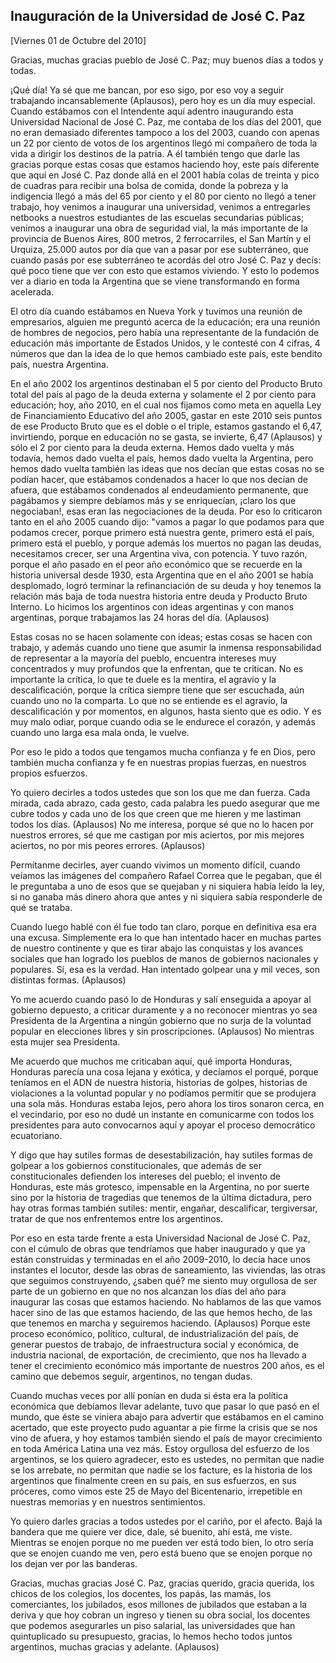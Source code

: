 Inauguración de la Universidad de José C. Paz
---------------------------------------------

[Viernes 01 de Octubre del 2010]

Gracias, muchas gracias pueblo de José C. Paz; muy buenos días a todos y
todas.

¡Qué día! Ya sé que me bancan, por eso sigo, por eso voy a seguir
trabajando incansablemente (Aplausos), pero hoy es un día muy especial.
Cuando estábamos con el Intendente aquí adentro inaugurando esta
Universidad Nacional de José C. Paz, me contaba de los días del 2001,
que no eran demasiado diferentes tampoco a los del 2003, cuando con
apenas un 22 por ciento de votos de los argentinos llegó mi compañero de
toda la vida a dirigir los destinos de la patria. A él también tengo que
darle las gracias porque estas cosas que estamos haciendo hoy, este país
diferente que aquí en José C. Paz donde allá en el 2001 había colas de
treinta y pico de cuadras para recibir una bolsa de comida, donde la
pobreza y la indigencia llegó a más del 65 por ciento y el 80 por ciento
no llegó a tener trabajo, hoy venimos a inaugurar una universidad,
venimos a entregarles netbooks a nuestros estudiantes de las escuelas
secundarias públicas; venimos a inaugurar una obra de seguridad vial, la
más importante de la provincia de Buenos Aires, 800 metros, 2
ferrocarriles, el San Martín y el Urquiza, 25.000 autos por día que van
a pasar por ese subterráneo, que cuando pasás por ese subterráneo te
acordás del otro José C. Paz y decís: qué poco tiene que ver con esto
que estamos viviendo. Y esto lo podemos ver a diario en toda la
Argentina que se viene transformando en forma acelerada.

El otro día cuando estábamos en Nueva York y tuvimos una reunión de
empresarios, alguien me preguntó acerca de la educación; era una reunión
de hombres de negocios, pero había una representante de la fundación de
educación más importante de Estados Unidos, y le contesté con 4 cifras,
4 números que dan la idea de lo que hemos cambiado este país, este
bendito país, nuestra Argentina.

En el año 2002 los argentinos destinaban el 5 por ciento del Producto
Bruto total del país al pago de la deuda externa y solamente el 2 por
ciento para educación; hoy, año 2010, en el cual nos fijamos como meta
en aquella Ley de Financiamiento Educativo del año 2005, gastar en este
2010 seis puntos de ese Producto Bruto que es el doble o el triple,
estamos gastando el 6,47, invirtiendo, porque en educación no se gasta,
se invierte, 6,47 (Aplausos) y sólo el 2 por ciento para la deuda
externa. Hemos dado vuelta y más todavía, hemos dado vuelta el país,
hemos dado vuelta la Argentina, pero hemos dado vuelta también las ideas
que nos decían que estas cosas no se podían hacer, que estábamos
condenados a hacer lo que nos decían de afuera, que estábamos condenados
al endeudamiento permanente, que pagábamos y siempre debíamos más y se
enriquecían, ¡claro los que negociaban!, esas eran las negociaciones de
la deuda. Por eso lo criticaron tanto en el año 2005 cuando dijo: "vamos
a pagar lo que podamos para que podamos crecer, porque primero está
nuestra gente, primero está el país, primero está el pueblo, y porque
además los muertos no pagan las deudas, necesitamos crecer, ser una
Argentina viva, con potencia. Y tuvo razón, porque el año pasado en el
peor año económico que se recuerde en la historia universal desde 1930,
esta Argentina que en el año 2001 se había desplomado, logró terminar la
refinanciación de su deuda y hoy tenemos la relación más baja de toda
nuestra historia entre deuda y Producto Bruto Interno. Lo hicimos los
argentinos con ideas argentinas y con manos argentinas, porque
trabajamos las 24 horas del día. (Aplausos)

Estas cosas no se hacen solamente con ideas; estas cosas se hacen con
trabajo, y además cuando uno tiene que asumir la inmensa responsabilidad
de representar a la mayoría del pueblo, encuentra intereses muy
concentrados y muy profundos que la enfrentan, que te critican. No es
importante la crítica, lo que te duele es la mentira, el agravio y la
descalificación, porque la crítica siempre tiene que ser escuchada, aún
cuando uno no la comparta. Lo que no se entiende es el agravio, la
descalificación y por momentos, en algunos, hasta siento que es odio. Y
es muy malo odiar, porque cuando odia se le endurece el corazón, y
además cuando uno larga esa mala onda, le vuelve.

Por eso le pido a todos que tengamos mucha confianza y fe en Dios, pero
también mucha confianza y fe en nuestras propias fuerzas, en nuestros
propios esfuerzos.

Yo quiero decirles a todos ustedes que son los que me dan fuerza. Cada
mirada, cada abrazo, cada gesto, cada palabra les puedo asegurar que me
cubre todos y cada uno de los que creen que me hieren y me lastiman
todos los días. (Aplausos) No me interesa, porque sé que no lo hacen por
nuestros errores, sé que me castigan por mis aciertos, por mis mejores
aciertos, no por mis peores errores. (Aplausos)

Permítanme decirles, ayer cuando vivimos un momento difícil, cuando
veíamos las imágenes del compañero Rafael Correa que le pegaban, que él
le preguntaba a uno de esos que se quejaban y ni siquiera había leído la
ley, si no ganaba más dinero ahora que antes y ni siquiera sabía
responderle de qué se trataba.

Cuando luego hablé con él fue todo tan claro, porque en definitiva esa
era una excusa. Simplemente era lo que han intentado hacer en muchas
partes de nuestro continente y que es tirar abajo las conquistas y los
avances sociales que han logrado los pueblos de manos de gobiernos
nacionales y populares. Sí, esa es la verdad. Han intentado golpear una
y mil veces, son distintas formas. (Aplausos)

Yo me acuerdo cuando pasó lo de Honduras y salí enseguida a apoyar al
gobierno depuesto, a criticar duramente y a no reconocer mientras yo sea
Presidenta de la Argentina a ningún gobierno que no surja de la voluntad
popular en elecciones libres y sin proscripciones. (Aplausos) No
mientras esta mujer sea Presidenta.

Me acuerdo que muchos me criticaban aquí, qué importa Honduras, Honduras
parecía una cosa lejana y exótica, y decíamos el porqué, porque teníamos
en el ADN de nuestra historia, historias de golpes, historias de
violaciones a la voluntad popular y no podíamos permitir que se
produjera una sola más. Honduras estaba lejos, pero ahora los tiros
sonaron cerca, en el vecindario, por eso no dudé un instante en
comunicarme con todos los presidentes para auto convocarnos aquí y
apoyar el proceso democrático ecuatoriano.

Y digo que hay sutiles formas de desestabilización, hay sutiles formas
de golpear a los gobiernos constitucionales, que además de ser
constitucionales defienden los intereses del pueblo; el invento de
Honduras, este más grotesco, impensable en la Argentina, no por suerte
sino por la historia de tragedias que tenemos de la última dictadura,
pero hay otras formas también sutiles: mentir, engañar, descalificar,
tergiversar, tratar de que nos enfrentemos entre los argentinos.

Por eso en esta tarde frente a esta Universidad Nacional de José C. Paz,
con el cúmulo de obras que tendríamos que haber inaugurado y que ya
están construidas y terminadas en el año 2009-2010, lo decía hace unos
instantes el locutor, desde las obras de saneamiento, las viviendas, las
otras que seguimos construyendo, ¿saben qué? me siento muy orgullosa de
ser parte de un gobierno en que no nos alcanzan los días del año para
inaugurar las cosas que estamos haciendo. No hablamos de las que vamos
hacer sino de las que estamos haciendo, de las que hemos hecho, de las
que tenemos en marcha y seguiremos haciendo. (Aplausos) Porque este
proceso económico, político, cultural, de industrialización del país, de
generar puestos de trabajo, de infraestructura social y económica, de
industria nacional, de exportación, de crecimiento, que nos ha llevado a
tener el crecimiento económico más importante de nuestros 200 años, es
el camino que debemos seguir, argentinos, no tengan dudas.

Cuando muchas veces por allí ponían en duda si ésta era la política
económica que debíamos llevar adelante, tuvo que pasar lo que pasó en el
mundo, que éste se viniera abajo para advertir que estábamos en el
camino acertado, que este proyecto pudo aguantar a pie firme la crisis
que se nos vino de afuera, y hoy estamos también siendo el país de mayor
crecimiento en toda América Latina una vez más. Estoy orgullosa del
esfuerzo de los argentinos, se los quiero agradecer, esto es ustedes, no
permitan que nadie se los arrebate, no permitan que nadie se los
facture, es la historia de los argentinos que finalmente creen en su
país, en sus esfuerzos, en sus próceres, como vimos este 25 de Mayo del
Bicentenario, irrepetible en nuestras memorias y en nuestros
sentimientos.

Yo quiero darles gracias a todos ustedes por el cariño, por el afecto.
Bajá la bandera que me quiere ver dice, dale, sé buenito, ahí está, me
viste. Mientras se enojen porque no me pueden ver está todo bien, lo
otro sería que se enojen cuando me ven, pero está bueno que se enojen
porque no los dejan ver por las banderas.

Gracias, muchas gracias José C. Paz, gracias querido, gracia querida,
los chicos de los colegios, los docentes, los papás, las mamás, los
comerciantes, los jubilados, esos millones de jubilados que estaban a la
deriva y que hoy cobran un ingreso y tienen su obra social, los docentes
que podemos asegurarles un piso salarial, las universidades que han
quintuplicado su presupuesto, gracias, lo hemos hecho todos juntos
argentinos, muchas gracias y adelante. (Aplausos)

 

 

 

 

 

 

 

 
